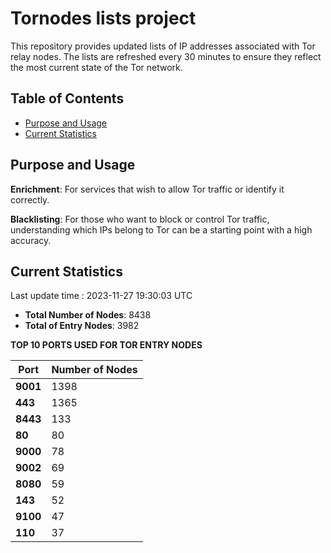 # Tornodes lists project

This repository provides updated lists of IP addresses associated with Tor relay nodes. The lists are refreshed every 30 minutes to ensure they reflect the most current state of the Tor network.

## Table of Contents

- [Purpose and Usage](#purpose-and-usage)
- [Current Statistics](#current-statistics)


## Purpose and Usage

**Enrichment**: For services that wish to allow Tor traffic or identify it correctly.

**Blacklisting**: For those who want to block or control Tor traffic, understanding which IPs belong to Tor can be a starting point with a high accuracy.

## Current Statistics

Last update time : 2023-11-27 19:30:03 UTC

- **Total Number of Nodes**: 8438
- **Total of Entry Nodes**: 3982

**TOP 10 PORTS USED FOR TOR ENTRY NODES**

| **Port** | **Number of Nodes** |
|------|-----------------|
| **9001**   | 1398  |
| **443**   | 1365  |
| **8443**   | 133  |
| **80**   | 80  |
| **9000**   | 78  |
| **9002**   | 69  |
| **8080**   | 59  |
| **143**   | 52  |
| **9100**   | 47  |
| **110**   | 37  |

